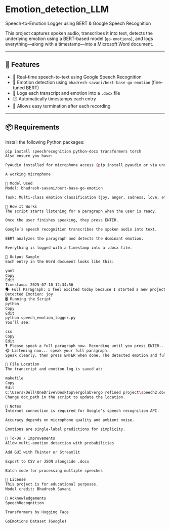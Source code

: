 # Emotion_detection_LLM
 Speech-to-Emotion Logger using BERT & Google Speech Recognition

This project captures spoken audio, transcribes it into text, detects the underlying emotion using a BERT-based model (`go-emotions`), and logs everything—along with a timestamp—into a Microsoft Word document.

---

## 🚀 Features

- 🎤 Real-time speech-to-text using Google Speech Recognition
- 🤖 Emotion detection using `bhadresh-savani/bert-base-go-emotion` (fine-tuned BERT)
- 📄 Logs each transcript and emotion into a `.docx` file
- 🕒 Automatically timestamps each entry
- 🛑 Allows easy termination after each recording

---

## 📦 Requirements

Install the following Python packages:

```bash
pip install speechrecognition python-docx transformers torch
Also ensure you have:

PyAudio installed for microphone access (pip install pyaudio or via unofficial wheels)

A working microphone

🧠 Model Used
Model: bhadresh-savani/bert-base-go-emotion

Task: Multi-class emotion classification (joy, anger, sadness, love, etc.)

🧪 How It Works
The script starts listening for a paragraph when the user is ready.

Once the user finishes speaking, they press ENTER.

Google’s speech recognition transcribes the spoken audio into text.

BERT analyzes the paragraph and detects the dominant emotion.

Everything is logged with a timestamp into a .docx file.

📄 Output Sample
Each entry in the Word document looks like this:

yaml
Copy
Edit
Timestamp: 2025-07-10 12:34:56  
🗣 Full Paragraph: I feel excited today because I started a new project!  
Detected Emotion: joy
🖥️ Running the Script
python
Copy
Edit
python speech_emotion_logger.py
You’ll see:

css
Copy
Edit
🎙 Please speak a full paragraph now. Recording until you press ENTER...
🎧 Listening now... speak your full paragraph.
Speak clearly, then press ENTER when done. The detected emotion and full text will be shown and saved.

📍 File Location
The transcript and emotion log is saved at:

makefile
Copy
Edit
C:\Users\Dell\OneDrive\Desktop\ergolab\ergo refined project\speech2.docx
Change doc_path in the script to update the location.

🔐 Notes
Internet connection is required for Google’s speech recognition API.

Accuracy depends on microphone quality and ambient noise.

Emotions are single-label predictions for simplicity.

📌 To-Do / Improvements
Allow multi-emotion detection with probabilities

Add GUI with Tkinter or Streamlit

Export to CSV or JSON alongside .docx

Batch mode for processing multiple speeches

📜 License
This project is for educational purposes.
Model credit: Bhadresh Savani

🙌 Acknowledgements
SpeechRecognition

Transformers by Hugging Face

GoEmotions Dataset (Google)
